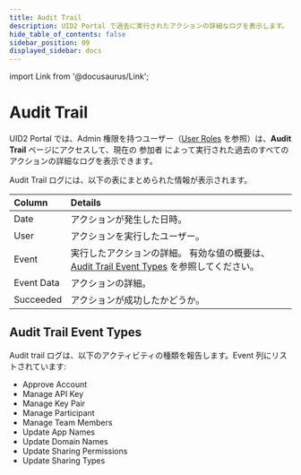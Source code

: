 ```yaml
---
title: Audit Trail
description: UID2 Portal で過去に実行されたアクションの詳細なログを表示します。
hide_table_of_contents: false
sidebar_position: 09
displayed_sidebar: docs
---
```


import Link from '@docusaurus/Link';

# Audit Trail

UID2 Portal では、Admin 権限を持つユーザー（[User Roles](team-members.md#user-roles) を参照）は、**Audit Trail** ページにアクセスして、現在の <Link href="../ref-info/glossary-uid#gl-sharing-participant">参加者</Link> によって実行された過去のすべてのアクションの詳細なログを表示できます。

Audit Trail ログには、以下の表にまとめられた情報が表示されます。

| Column | Details |
| :--- | :--- | 
| Date | アクションが発生した日時。 |
| User | アクションを実行したユーザー。 |
| Event | 実行したアクションの詳細。 有効な値の概要は、[Audit Trail Event Types](#audit-trail-event-types) を参照してください。 |
| Event Data | アクションの詳細。 |
| Succeeded | アクションが成功したかどうか。 |

## Audit Trail Event Types

Audit trail ログは、以下のアクティビティの種類を報告します。Event 列にリストされています:

- Approve Account
- Manage API Key
- Manage Key Pair
- Manage Participant
- Manage Team Members
- Update App Names
- Update Domain Names
- Update Sharing Permissions
- Update Sharing Types
